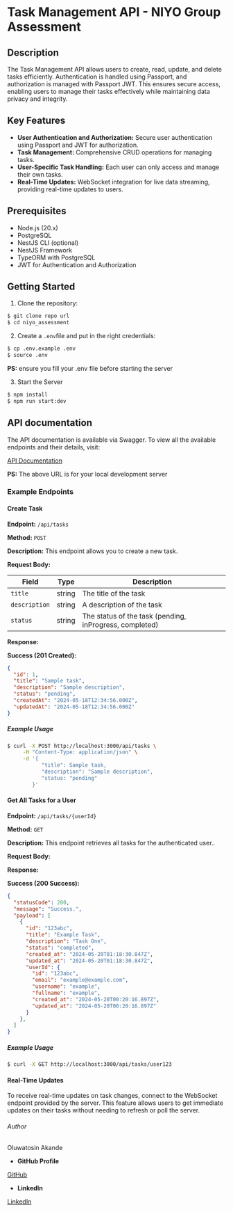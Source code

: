 # Task Management API - NIYO Group Assessment

## Description

The Task Management API allows users to create, read, update, and delete tasks efficiently. 
Authentication is handled using Passport, and authorization is managed with Passport JWT. 
This ensures secure access, enabling users to manage their tasks effectively 
while maintaining data privacy and integrity.

## Key Features

- **User Authentication and Authorization:** Secure user authentication using Passport and JWT for authorization.
- **Task Management:** Comprehensive CRUD operations for managing tasks.
- **User-Specific Task Handling:** Each user can only access and manage their own tasks.
- **Real-Time Updates:** WebSocket integration for live data streaming, providing real-time updates to users.

## Prerequisites

- Node.js (20.x)
- PostgreSQL
- NestJS CLI (optional)
- NestJS Framework
- TypeORM with PostgreSQL
- JWT for Authentication and Authorization

## Getting Started

1. Clone the repository:

```bash
$ git clone repo url
$ cd niyo_assessment
```

2. Create a `.env`file and put in the right credentials:

```bash
$ cp .env.example .env
$ source .env
```
**PS:** ensure you fill your .env file before starting the server

3. Start the Server
  
```bash
$ npm install
$ npm run start:dev
```

## API documentation

The API documentation is available via Swagger. To view all the available endpoints and their details, visit:

[API Documentation](http://localhost:3000/api/docs) 

**PS:** The above URL is for your local development server

### Example Endpoints

#### Create Task

**Endpoint:** `/api/tasks`

**Method:** `POST`

**Description:** This endpoint allows you to create a new task.

**Request Body:**

| Field         | Type   | Description                                            |
|---------------|--------|--------------------------------------------------------|
| `title`       | string | The title of the task                                  |
| `description` | string | A description of the task                              |
| `status`      | string | The status of the task (pending, inProgress, completed)|

**Response:**

**Success (201 Created):**

```json
{
  "id": 1,
  "title": "Sample task",
  "description": "Sample description",
  "status": "pending",
  "createdAt": "2024-05-18T12:34:56.000Z",
  "updatedAt": "2024-05-18T12:34:56.000Z"
}
```

##### Example Usage
```bash
$ curl -X POST http://localhost:3000/api/tasks \
     -H "Content-Type: application/json" \
     -d '{
           "title": Sample task,
           "description": "Sample description",
           "status: "pending"
        }'
```

#### Get All Tasks for a User

**Endpoint:** `/api/tasks/{userId}`

**Method:** `GET`

**Description:** This endpoint retrieves all tasks for the authenticated user..

**Request Body:**


**Response:**

**Success (200 Success):**

```json
{
  "statusCode": 200,
  "message": "Success.",
  "payload": [
    {
      "id": "123abc",
      "title": "Example Task",
      "description": "Task One",
      "status": "completed",
      "created_at": "2024-05-20T01:18:30.847Z",
      "updated_at": "2024-05-20T01:18:30.847Z",
      "userId": {
        "id": "123abc",
        "email": "example@example.com",
        "username": "example",
        "fullname": "example",
        "created_at": "2024-05-20T00:20:16.897Z",
        "updated_at": "2024-05-20T00:20:16.897Z"
      }
    },
  ]
}
```

##### Example Usage
```bash
$ curl -X GET http://localhost:3000/api/tasks/user123
```

#### Real-Time Updates

To receive real-time updates on task changes, connect to the WebSocket endpoint provided by the server. 
This feature allows users to get immediate updates on their tasks without needing to refresh or poll the server.

###### Author

Oluwatosin Akande

- **GitHub Profile**

[GitHub](https://github.com/dkrest1)

- **LinkedIn**

[LinkedIn](https://www.linkedin.com/in/oluwatosin-akande1)